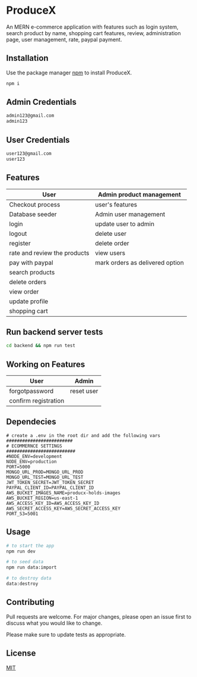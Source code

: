 # ProduceX

An MERN e-commerce application with features such as login system, search product by name, shopping cart features, review, administration page, user management, rate, paypal payment. 
## Installation

Use the package manager [npm](https://www.npmjs.com/) to install ProduceX.

```bash
npm i
```
## Admin Credentials
```bash
admin123@gmail.com
admin123
```
## User Credentials
```bash
user123@gmail.com
user123
```
## Features 
 User | Admin product management
 -----|------
 Checkout process | user's features
 Database seeder | Admin user management
 login| update user to admin
 logout| delete user
 register| delete order
 rate and review the products| view users
 pay with paypal| mark orders as delivered option
 search products| 
 delete orders|
 view order | 
 update profile|
 shopping cart|

## Run backend server tests
```bash
cd backend && npm run test
```
## Working on Features
 User | Admin
 -----|------
 forgotpassword| reset user
 confirm registration|

## Dependecies
```
# create a .env in the root dir and add the following vars 
#########################
# ECOMMERNCE SETTINGS
##########################
#NODE_ENV=development
NODE_ENV=production
PORT=5000
MONGO_URL_PROD=MONGO_URL_PROD
MONGO_URL_TEST=MONGO_URL_TEST
JWT_TOKEN_SECRET=JWT_TOKEN_SECRET
PAYPAL_CLIENT_ID=PAYPAL_CLIENT_ID
AWS_BUCKET_IMAGES_NAME=producx-holds-images
AWS_BUCKET_REGION=us-east-1
AWS_ACCESS_KEY_ID=AWS_ACCESS_KEY_ID
AWS_SECRET_ACCESS_KEY=AWS_SECRET_ACCESS_KEY
PORT_S3=5001
```
## Usage

```bash
# to start the app
npm run dev
```

```bash
# to seed data 
npm run data:import
```
```bash
# to destroy data 
data:destroy
```

## Contributing
Pull requests are welcome. For major changes, please open an issue first to discuss what you would like to change.

Please make sure to update tests as appropriate.

## License
[MIT](https://choosealicense.com/licenses/mit/)
